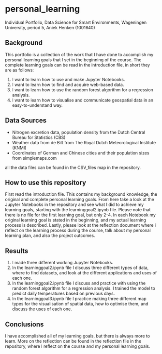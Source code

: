 # personal_learning
Individual Portfolio, Data Science for Smart Environments, Wageningen University, period 5, Aniek Henken (1001640)

## Background
This portfolio is a collection of the work that I have done to accomplish my personal learning goals that I set in the beginning of the course. The complete learning goals can be read in the introduction file, in short they are as follows: 

1. I want to learn how to use and make Jupyter Notebooks. 
2. I want to learn how to find and acquire web-based data.
3. I want to learn how to use the random forest algorithm for a regression analysis. 
4. I want to learn how to visualise and communicate geospatial data in an easy-to-understand way. 

## Data Sources 
- Nitrogen excretion data, population density from the Dutch Central Bureau for Statistics (CBS) 
- Weather data from de Bilt from The Royal Dutch Meteorological Institute (KNMI)
- Coordinates of German and Chinese cities and their population sizes from simplemaps.com

all the data files can be found in the CSV_files map in the repository. 

## How to use this repository 
First read the introduction file. This contains my background knowledge, the original and complete personal learning goals. From here take a look at the Jupyter Notebooks in the repository and see what I did to achieve my learning goals, starting with the learninggoal2.ipynb file. Please note that there is no file for the first learning goal, but only 2-4. In each Notebook my original learning goal is stated in the beginning, and my actual learning process is described. Lastly, please look at the reflection document where i reflect on the learning process during the course, talk about my personal learning plan, and also the project outcomes. 

## Results
1. I made three different working Jupyter Notebooks.
2. In the learninggoal2.ipynb file I discuss three different types of data, where to find datasets, and look at the different applications and uses of each one.
3. In the learninggoal2.ipynb file I discuss and practice with using the random forest algorithm for a regression analysis. I trained the model to predict daily temperatures based on previous days. 
4. In the learninggoal3.ipynb file I practice making three different map types for the visualisation of spatial data, how to optimise them, and discuss the uses of each one. 

## Conclusions
I have accomplished all of my learning goals, but there is always more to learn. More on the reflection can be found in the reflection file in the repository, where I reflect on the course and my personal learning goals. 

